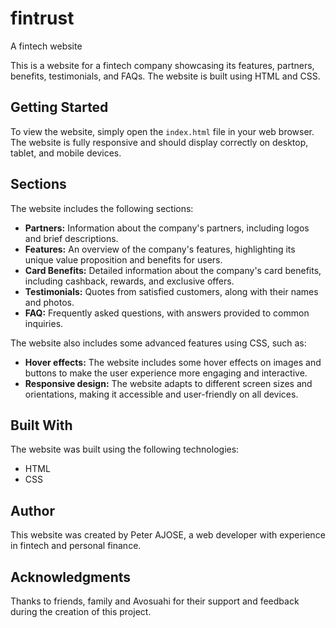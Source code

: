 # fintrust
A fintech website



This is a  website for a fintech company showcasing its features, partners, benefits, testimonials, and FAQs. The website is built using HTML and CSS.

## Getting Started

To view the website, simply open the `index.html` file in your web browser. The website is fully responsive and should display correctly on desktop, tablet, and mobile devices.

## Sections

The website includes the following sections:

- **Partners:** Information about the company's partners, including logos and brief descriptions.
- **Features:** An overview of the company's features, highlighting its unique value proposition and benefits for users.
- **Card Benefits:** Detailed information about the company's card benefits, including cashback, rewards, and exclusive offers.
- **Testimonials:** Quotes from satisfied customers, along with their names and photos.
- **FAQ:** Frequently asked questions, with answers provided to common inquiries.

The website also includes some advanced features using CSS, such as:

- **Hover effects:** The website includes some hover effects on images and buttons to make the user experience more engaging and interactive.
- **Responsive design:** The website adapts to different screen sizes and orientations, making it accessible and user-friendly on all devices.

## Built With

The website was built using the following technologies:

- HTML
- CSS

## Author

This website was created by Peter AJOSE, a web developer with experience in fintech and personal finance.



## Acknowledgments

Thanks to friends, family and Avosuahi for their support and feedback during the creation of this project.

